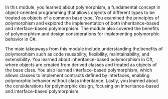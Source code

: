 In this module, you learned about polymorphism, a fundamental concept in object-oriented programming that allows objects of different types to be treated as objects of a common base type. You examined the principles of polymorphism and explored the implementation of both inheritance-based and interface-based polymorphism. The module also covered the benefits of polymorphism and design considerations for implementing polymorphic behavior in C#.

The main takeaways from this module include understanding the benefits of polymorphism such as code reusability, flexibility, maintainability, and extensibility. You learned about inheritance-based polymorphism in C#, where objects are created from derived classes and treated as objects of the base class. You also learned interface-based polymorphism, which allows classes to implement contracts defined by interfaces, enabling polymorphic behavior without class inheritance. Lastly, you learned about the considerations for polymorphic design, focusing on inheritance-based and interface-based polymorphism.
